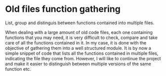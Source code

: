 # Old files function gathering
List, group and distinguis between functions contained into multiple files.

When dealing with a large amount of old code files, each one containing functions that you may need, it is very difficult to check, compare and take care of all the functions contained in it. In my case, it is done with the objective of gathering them into a well structured module.
It is by now a simple snippet of code that lists all the functions contained in multiple files, indicating the file they come from.
However, I will like to continue the project and make it easier to distinguish between multiple versions of the same function etc.

